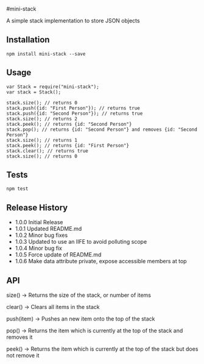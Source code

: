 #mini-stack

A simple stack implementation to store JSON objects

## Installation

	npm install mini-stack --save

## Usage

	var Stack = require("mini-stack");
	var stack = Stack();

	stack.size(); // returns 0
	stack.push({id: "First Person"}); // returns true
	stack.push({id: "Second Person"}); // returns true
	stack.size(); // returns 2
	stack.peek(); // returns {id: "Second Person"}
	stack.pop(); // returns {id: "Second Person"} and removes {id: "Second Person"}
	stack.size(); // returns 1
	stack.peek(); // returns {id: "First Person"}
	stack.clear(); // returns true
	stack.size(); // returns 0

## Tests

	npm test

## Release History

* 1.0.0 Initial Release
* 1.0.1 Updated README.md
* 1.0.2 Minor bug fixes
* 1.0.3 Updated to use an IIFE to avoid polluting scope
* 1.0.4 Minor bug fix
* 1.0.5 Force update of README.md
* 1.0.6 Make data attribute private, expose accessible members at top

## API

size() -> Returns the size of the stack, or number of items

clear() -> Clears all items in the stack

push(item) -> Pushes an new item onto the top of the stack

pop() -> Returns the item which is currently at the top of the stack and removes it

peek() -> Returns the item which is currently at the top of the stack but does not remove it

